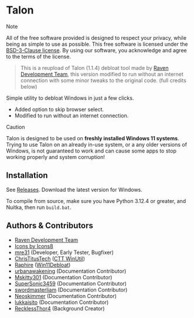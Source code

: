 
# Talon

> [!NOTE]
> All of the free software provided is designed to respect your privacy, while being as simple to use as possible. This free software is licensed under the [BSD-3-Clause license](https://github.com/Denveous/Talon-Offline/blob/main/BSD-3-Clause.txt). By using our software, you acknowledge and agree to the terms of the license.

> This is a reupload of Talon (1.1.4) debloat tool made by [Raven Development Team](https://ravendevteam.org/), this version modified to run without an internet connection with some minor tweaks to the original code. (full credits below)

Simple utility to debloat Windows in just a few clicks.

* Added option to skip browser select.
* Modified to run without an internet connection.

> [!CAUTION]
> Talon is designed to be used on **freshly installed Windows 11 systems**. Trying to use Talon on an already in-use system, or a any older versions of Windows, is not guaranteed to work and can cause some apps to stop working properly and system corruption!

## Installation
See [Releases](https://github.com/Denveous/Talon-Offline/releases/tag/Windows). Download the latest version for Windows.

To compile from source, make sure you have Python 3.12.4 or greater, and Nuitka, then run `build.bat`.

## Authors & Contributors

- [Raven Development Team](https://ravendevteam.org/)
- [Icons by Icons8](https://icons8.com/)
- [mre31](https://github.com/mre31) (Developer, Early Tester, Bugfixer)
- [ChrisTitusTech](https://github.com/christitustech) ([CTT WinUtil](https://github.com/christitustech/winutil))
- [Raphire](https://github.com/Raphire) ([Win11Debloat](https://github.com/Raphire/Win11Debloat))
- [urbanawakening](https://github.com/urbanawakening) (Documentation Contributor)
- [Mskitty301](https://github.com/Mskitty301) (Documentation Contributor)
- [SuperSonic3459](https://github.com/SuperSonic3459) (Documentation Contributor)
- [swordmasterliam](https://github.com/swordmasterliam) (Documentation Contributor)
- [Neoskimmer](https://github.com/Neoskimmer) (Documentation Contributor)
- [lukkaisito](https://github.com/lukkaisito) (Documentation Contributor)
- [RecklessThor4](https://www.instagram.com/recklessthor4/) (Background Creator)